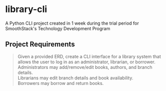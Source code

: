 # library-cli

A Python CLI project created in 1 week during the trial period for SmoothStack's Technology Development Program

## Project Requirements
> Given a provided ERD, create a CLI interface for a library system that allows the user to log in as an administrator, librarian, or borrower.  
> Administrators may add/remove/edit books, authors, and branch details.  
> Librarians may edit branch details and book availability.  
> Borrowers may borrow and return books.  
